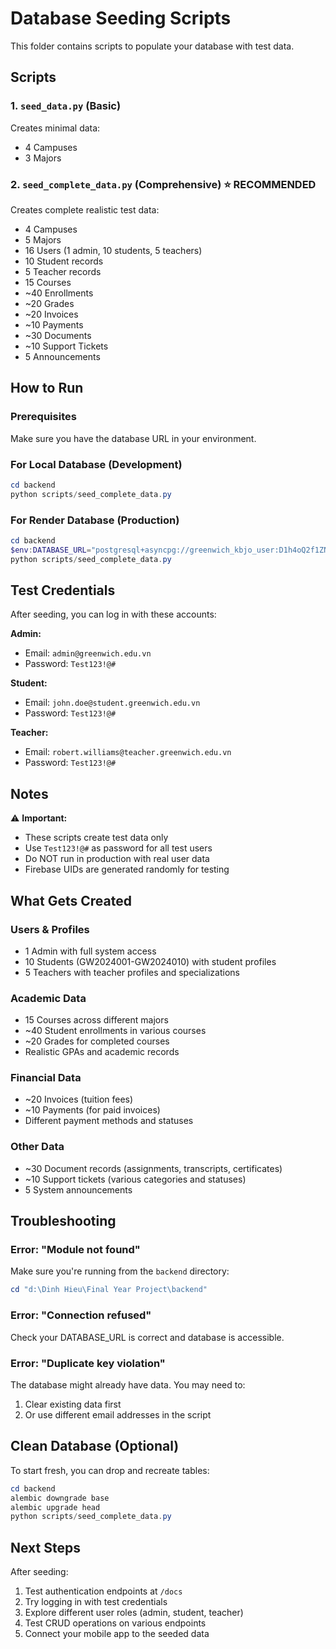 # Database Seeding Scripts

This folder contains scripts to populate your database with test data.

## Scripts

### 1. `seed_data.py` (Basic)

Creates minimal data:

- 4 Campuses
- 3 Majors

### 2. `seed_complete_data.py` (Comprehensive) ⭐ **RECOMMENDED**

Creates complete realistic test data:

- 4 Campuses
- 5 Majors
- 16 Users (1 admin, 10 students, 5 teachers)
- 10 Student records
- 5 Teacher records
- 15 Courses
- ~40 Enrollments
- ~20 Grades
- ~20 Invoices
- ~10 Payments
- ~30 Documents
- ~10 Support Tickets
- 5 Announcements

## How to Run

### Prerequisites

Make sure you have the database URL in your environment.

### For Local Database (Development)

```powershell
cd backend
python scripts/seed_complete_data.py
```

### For Render Database (Production)

```powershell
cd backend
$env:DATABASE_URL="postgresql+asyncpg://greenwich_kbjo_user:D1h4oQ2f1ZN2Y6XFbfN68LxqVvPako5y@dpg-d3lriijipnbc73a94bu0-a.oregon-postgres.render.com/greenwich_kbjo"
python scripts/seed_complete_data.py
```

## Test Credentials

After seeding, you can log in with these accounts:

**Admin:**

- Email: `admin@greenwich.edu.vn`
- Password: `Test123!@#`

**Student:**

- Email: `john.doe@student.greenwich.edu.vn`
- Password: `Test123!@#`

**Teacher:**

- Email: `robert.williams@teacher.greenwich.edu.vn`
- Password: `Test123!@#`

## Notes

⚠️ **Important:**

- These scripts create test data only
- Use `Test123!@#` as password for all test users
- Do NOT run in production with real user data
- Firebase UIDs are generated randomly for testing

## What Gets Created

### Users & Profiles

- 1 Admin with full system access
- 10 Students (GW2024001-GW2024010) with student profiles
- 5 Teachers with teacher profiles and specializations

### Academic Data

- 15 Courses across different majors
- ~40 Student enrollments in various courses
- ~20 Grades for completed courses
- Realistic GPAs and academic records

### Financial Data

- ~20 Invoices (tuition fees)
- ~10 Payments (for paid invoices)
- Different payment methods and statuses

### Other Data

- ~30 Document records (assignments, transcripts, certificates)
- ~10 Support tickets (various categories and statuses)
- 5 System announcements

## Troubleshooting

### Error: "Module not found"

Make sure you're running from the `backend` directory:

```powershell
cd "d:\Dinh Hieu\Final Year Project\backend"
```

### Error: "Connection refused"

Check your DATABASE_URL is correct and database is accessible.

### Error: "Duplicate key violation"

The database might already have data. You may need to:

1. Clear existing data first
2. Or use different email addresses in the script

## Clean Database (Optional)

To start fresh, you can drop and recreate tables:

```powershell
cd backend
alembic downgrade base
alembic upgrade head
python scripts/seed_complete_data.py
```

## Next Steps

After seeding:

1. Test authentication endpoints at `/docs`
2. Try logging in with test credentials
3. Explore different user roles (admin, student, teacher)
4. Test CRUD operations on various endpoints
5. Connect your mobile app to the seeded data
